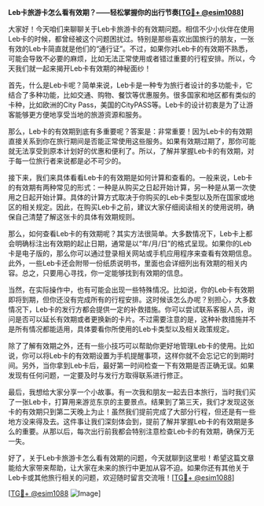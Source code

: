 **Leb卡旅游卡怎么看有效期？——轻松掌握你的出行节奏[[TG💪+ @esim1088](https://t.me/s/esim1088)]**

大家好！今天咱们来聊聊关于Leb卡旅游卡的有效期问题。相信不少小伙伴在使用Leb卡的时候，都曾经被这个问题困扰过。特别是那些喜欢出国旅行的朋友，一张有效的Leb卡简直就是他们的“通行证”。不过，如果你对Leb卡的有效期不熟悉，可能会导致不必要的麻烦，比如无法正常使用或者错过重要的行程安排。所以，今天我们就一起来揭开Leb卡有效期的神秘面纱！

首先，什么是Leb卡呢？简单来说，Leb卡是一种专为旅行者设计的多功能卡，它结合了多种功能，比如交通、购物、餐饮等优惠服务。很多国家和地区都有类似的卡种，比如欧洲的City Pass，美国的CityPASS等。Leb卡的设计初衷是为了让游客能够更方便地享受当地的旅游资源和服务。

那么，Leb卡的有效期到底有多重要呢？答案是：非常重要！因为Leb卡的有效期直接关系到你在旅行期间是否能正常使用这些服务。如果有效期过期了，那你可能就无法享受到原本计划好的优惠和便利了。所以，了解并掌握Leb卡的有效期，对于每一位旅行者来说都是必不可少的。

接下来，我们来具体看看Leb卡的有效期是如何计算和查看的。一般来说，Leb卡的有效期有两种常见的形式：一种是从购买之日起开始计算，另一种是从第一次使用之日起开始计算。具体的计算方式取决于你购买的Leb卡类型以及所在国家或地区的相关规定。因此，在购买Leb卡之前，建议大家仔细阅读相关的使用说明，确保自己清楚了解这张卡的具体有效期规则。

那么，如何查看Leb卡的有效期呢？其实方法很简单。大多数情况下，Leb卡上都会明确标注出有效期的起止日期，通常是以“年/月/日”的格式呈现。如果你的Leb卡是电子版的，那么你可以通过登录相关网站或手机应用程序来查看有效期信息。此外，一些Leb卡还会附带一份纸质说明书，里面也会详细列出有效期的相关内容。总之，只要用心寻找，你一定能够找到有效期的信息。

当然，在实际操作中，也有可能会出现一些特殊情况。比如说，你的Leb卡有效期即将到期，但你还没有完成所有的行程安排。这时候该怎么办呢？别担心，大多数情况下，Leb卡的发行方都会提供一定的补救措施。你可以尝试联系客服人员，询问是否可以延长有效期或者更换新的卡片。不过需要注意的是，这种补救措施并不是所有情况都能适用，具体要看你所使用的Leb卡类型以及相关政策规定。

除了了解有效期之外，还有一些小技巧可以帮助你更好地管理Leb卡的使用。比如说，你可以将Leb卡的有效期设置为手机提醒事项，这样你就不会忘记它的到期时间。另外，当你拿到Leb卡后，最好第一时间检查一下有效期是否正确无误。如果发现有任何问题，一定要及时与发行方取得联系进行修正。

最后，我想给大家分享一个小故事。有一次我和朋友一起去日本旅行，当时我们买了一张Leb卡，打算用来游览东京的主要景点。结果到了第三天，我们才发现这张卡的有效期只到第二天晚上为止！虽然我们提前完成了大部分行程，但还是有一些地方没来得及去。这件事让我们深刻体会到，提前了解并掌握Leb卡的有效期是多么的重要。从那以后，每次出行前我都会特别注意检查Leb卡的有效期，确保万无一失。

好了，关于Leb卡旅游卡怎么看有效期的问题，今天就聊到这里啦！希望这篇文章能给大家带来帮助，让大家在未来的旅行中更加从容不迫。如果你还有其他关于Leb卡或其他旅行相关的问题，欢迎随时留言交流哦！[[TG💪+ @esim1088](https://t.me/s/esim1088)] 

[[TG💪+ @esim1088](https://t.me/s/esim1088) ![Image](https://i.postimg.cc/4NQfJmqS/Snipaste-2025-05-13-00-14-12.png)]